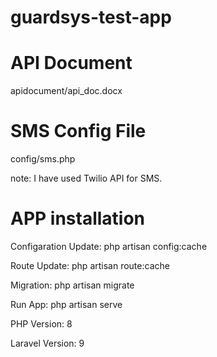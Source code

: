 # guardsys-test-app

# API Document
apidocument/api_doc.docx

# SMS Config File
config/sms.php

note: I have used Twilio API for SMS.

# APP installation
Configaration Update: php artisan config:cache

Route Update: php artisan route:cache

Migration: php artisan migrate

Run App: php artisan serve

PHP Version: 8

Laravel Version: 9